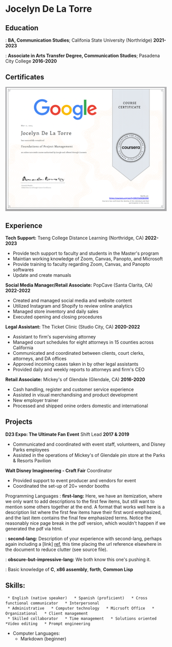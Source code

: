 Jocelyn De La Torre
============


Education
---------

:   **BA, Communication Studies**; Califonia State University (Northridge)   **2021-2023**


:   **Associate in Arts Transfer Degree, Communication Studies**; Pasadena City College   **2016-2020**

Certificates
---------

![certification](certificate.png)

Experience
----------

**Tech Support:** Tseng College Distance Learning (Northridge, CA)  **2022-2023**

* Provide tech support to faculty and students in the Master's program
* Maintian working knowledge of Zoom, Canvas, Panopto, and Microsoft
* Provide training to faculty regarding Zoom, Canvas, and Panopto softwares
* Update and create manuals

**Social Media Manager/Retail Associate:** PopCave (Santa Clarita, CA)  **2022-2022**

* Created and managed social media and website content
* Utilized Instagram and Shopify to review online analytics
* Managed store inventory and daily sales
* Executed opening and closing procedures

**Legal Assistant:** The Ticket Clinic (Studio City, CA)  **2020-2022**

* Assistant to firm's supervising attorney
* Managed court schedules for eight attorneys in 15 counties across California
* Communicated and coordinated between clients, court clerks, attorneys, and DA offices
* Approved incoming cases taken in by other legal assistants
* Provided daily and weekly reports to attorneys and firm's CEO

**Retail Associate:** Mickey's of Glendale (Glendale, CA)  **2016-2020**

* Cash handling, register and customer service experience
* Assisted in visual merchandising and product development
* New employer trainer
* Processed and shipped onine orders domestic and international

Projects
--------------------

**D23 Expo: The Ultimate Fan Event** Shift Lead    **2017 & 2019**

* Communicated and coordinated with event staff, volunteers, and Disney Parks employees
* Assisted in the operations of Mickey's of Glendale pin store at the Parks & Resorts Pavilion

**Walt Disney Imagineering - Craft Fair** Coordinator

* Provided support to event producer and vendors for event
* Coordinated the set-up of 20+ vendor booths 

Programming Languages
:   **first-lang:** Here, we have an itemization, where we only want
    to add descriptions to the first few items, but still want to
    mention some others together at the end. A format that works well
    here is a description list where the first few items have their
    first word emphasized, and the last item contains the final few
    emphasized terms. Notice the reasonably nice page break in the pdf
    version, which wouldn't happen if we generated the pdf via html.

:   **second-lang:** Description of your experience with second-lang,
    perhaps again including a [link] [ref], this time placing the url
    reference elsewhere in the document to reduce clutter (see source
    file). 

:   **obscure-but-impressive-lang:** We both know this one's pushing
    it.

:   Basic knowledge of **C**, **x86 assembly**, **forth**, **Common Lisp**

[ref]: https://github.com/githubuser/superlongprojectname

Skills:
----------------------------------------
     * English (native speaker)   * Spanish (proficient)   * Cross functional communicator   * Interpersonal
     * Administrative   * Computer technology   * Micrsoft Office   * Organizational   * Client management
     * Skilled collaborator   * Time management   * Solutions oriented   *Video editing   * Prompt engineering

* Computer Languages:
  * Markdown (beginner)
